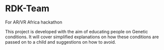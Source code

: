 # RDK-Team
For AR/VR Africa hackathon

This project is developed with the aim of educating people on Genetic conditions. It will cover simplified explanations on how these conditions are passed on to a child and suggestions on how to avoid.
